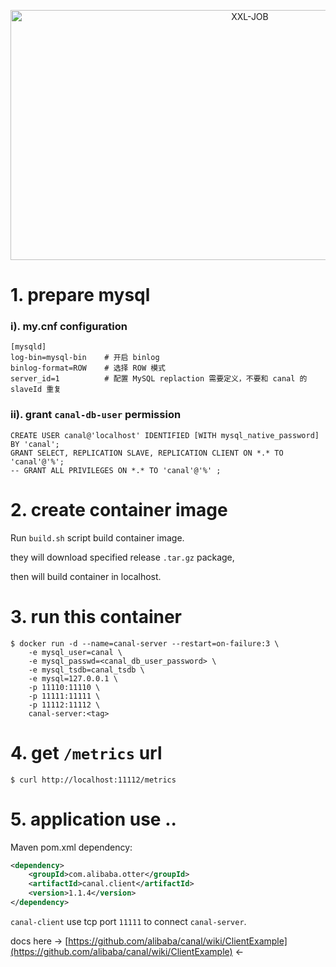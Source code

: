 <p align="center">
  <img width="750" alt="XXL-JOB" height="400" src="https://camo.githubusercontent.com/63881e271f889d4a424c55cea2f9c2065f63494fecac58432eac415f6e47e959/68747470733a2f2f696d672d626c6f672e6373646e696d672e636e2f32303139313130343130313733353934372e706e67">
</p>

# 1. prepare mysql
### i). my.cnf configuration
```inf
[mysqld]
log-bin=mysql-bin    # 开启 binlog
binlog-format=ROW    # 选择 ROW 模式
server_id=1          # 配置 MySQL replaction 需要定义，不要和 canal 的 slaveId 重复
```

### ii). grant `canal-db-user` permission
```inf
CREATE USER canal@'localhost' IDENTIFIED [WITH mysql_native_password] BY 'canal';  
GRANT SELECT, REPLICATION SLAVE, REPLICATION CLIENT ON *.* TO 'canal'@'%';
-- GRANT ALL PRIVILEGES ON *.* TO 'canal'@'%' ;
```

# 2. create container image
Run `build.sh` script build container image.

they will download specified release `.tar.gz` package,

then will build container in localhost.

# 3. run this container
```shell
$ docker run -d --name=canal-server --restart=on-failure:3 \
    -e mysql_user=canal \
    -e mysql_passwd=<canal_db_user_password> \
    -e mysql_tsdb=canal_tsdb \
    -e mysql=127.0.0.1 \
    -p 11110:11110 \
    -p 11111:11111 \
    -p 11112:11112 \
    canal-server:<tag>
```

# 4. get `/metrics` url
```shell
$ curl http://localhost:11112/metrics
```

# 5. application use ..
Maven pom.xml dependency:
```pom.xml
<dependency>
    <groupId>com.alibaba.otter</groupId>
    <artifactId>canal.client</artifactId>
    <version>1.1.4</version>
</dependency>
```

`canal-client` use tcp port `11111` to connect `canal-server`.

docs here → [https://github.com/alibaba/canal/wiki/ClientExample](https://github.com/alibaba/canal/wiki/ClientExample) ←